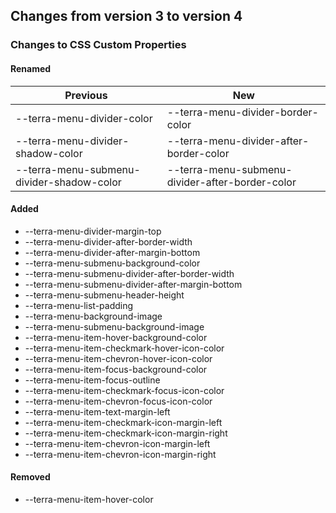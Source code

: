 
## Changes from version 3 to version 4

### Changes to CSS Custom Properties

#### Renamed
| Previous | New |
|-|-|
| --terra-menu-divider-color | --terra-menu-divider-border-color |
| --terra-menu-divider-shadow-color | --terra-menu-divider-after-border-color |
| --terra-menu-submenu-divider-shadow-color | --terra-menu-submenu-divider-after-border-color |

#### Added
* --terra-menu-divider-margin-top
* --terra-menu-divider-after-border-width
* --terra-menu-divider-after-margin-bottom
* --terra-menu-submenu-background-color
* --terra-menu-submenu-divider-after-border-width
* --terra-menu-submenu-divider-after-margin-bottom
* --terra-menu-submenu-header-height
* --terra-menu-list-padding
* --terra-menu-background-image
* --terra-menu-submenu-background-image
* --terra-menu-item-hover-background-color
* --terra-menu-item-checkmark-hover-icon-color
* --terra-menu-item-chevron-hover-icon-color
* --terra-menu-item-focus-background-color
* --terra-menu-item-focus-outline
* --terra-menu-item-checkmark-focus-icon-color
* --terra-menu-item-chevron-focus-icon-color
* --terra-menu-item-text-margin-left
* --terra-menu-item-checkmark-icon-margin-left
* --terra-menu-item-checkmark-icon-margin-right
* --terra-menu-item-chevron-icon-margin-left
* --terra-menu-item-chevron-icon-margin-right

#### Removed
* --terra-menu-item-hover-color
